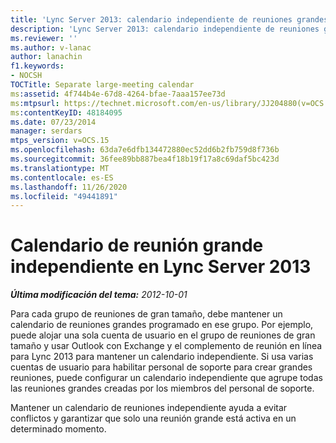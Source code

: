 ```yaml
---
title: 'Lync Server 2013: calendario independiente de reuniones grandes'
description: 'Lync Server 2013: calendario independiente de reuniones grandes.'
ms.reviewer: ''
ms.author: v-lanac
author: lanachin
f1.keywords:
- NOCSH
TOCTitle: Separate large-meeting calendar
ms:assetid: 4f744b4e-67d8-4264-bfae-7aaa157ee73d
ms:mtpsurl: https://technet.microsoft.com/en-us/library/JJ204880(v=OCS.15)
ms:contentKeyID: 48184095
ms.date: 07/23/2014
manager: serdars
mtps_version: v=OCS.15
ms.openlocfilehash: 63da7e6dfb134472880ec52dd6b2fb759d8f736b
ms.sourcegitcommit: 36fee89bb887bea4f18b19f17a8c69daf5bc423d
ms.translationtype: MT
ms.contentlocale: es-ES
ms.lasthandoff: 11/26/2020
ms.locfileid: "49441891"
---
```

# <a name="separate-large-meeting-calendar-in-lync-server-2013"></a>Calendario de reunión grande independiente en Lync Server 2013

<div data-xmlns="http://www.w3.org/1999/xhtml">

<div class="topic" data-xmlns="http://www.w3.org/1999/xhtml" data-msxsl="urn:schemas-microsoft-com:xslt" data-cs="https://msdn.microsoft.com/">

<div data-asp="https://msdn2.microsoft.com/asp">



</div>

<div id="mainSection">

<div id="mainBody">

<span> </span>

_**Última modificación del tema:** 2012-10-01_

Para cada grupo de reuniones de gran tamaño, debe mantener un calendario de reuniones grandes programado en ese grupo. Por ejemplo, puede alojar una sola cuenta de usuario en el grupo de reuniones de gran tamaño y usar Outlook con Exchange y el complemento de reunión en línea para Lync 2013 para mantener un calendario independiente. Si usa varias cuentas de usuario para habilitar personal de soporte para crear grandes reuniones, puede configurar un calendario independiente que agrupe todas las reuniones grandes creadas por los miembros del personal de soporte.

Mantener un calendario de reuniones independiente ayuda a evitar conflictos y garantizar que solo una reunión grande está activa en un determinado momento.

</div>

<span> </span>

</div>

</div>

</div>

